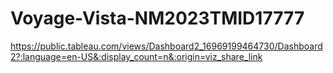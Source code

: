 # Voyage-Vista-NM2023TMID17777
https://public.tableau.com/views/Dashboard2_16969199464730/Dashboard2?:language=en-US&:display_count=n&:origin=viz_share_link
